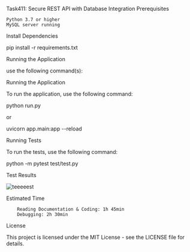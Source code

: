 Task411: Secure REST API with Database Integration
Prerequisites

    Python 3.7 or higher
    MySQL server running


Install Dependencies

pip install -r requirements.txt


Running the Application

use the following command(s):

Running the Application

To run the application, use the following command:

python run.py

or

uvicorn app.main:app --reload

Running Tests

To run the tests, use the following command:


python -m pytest test/test.py




Test Results


   ![teeeeest](https://github.com/meta4r/Task411/assets/123734096/362964fd-739b-468b-9474-bca7ac5275c4)






Estimated Time

        Reading Documentation & Coding: 1h 45min
        Debugging: 2h 30min

License

This project is licensed under the MIT License - see the LICENSE file for details.
